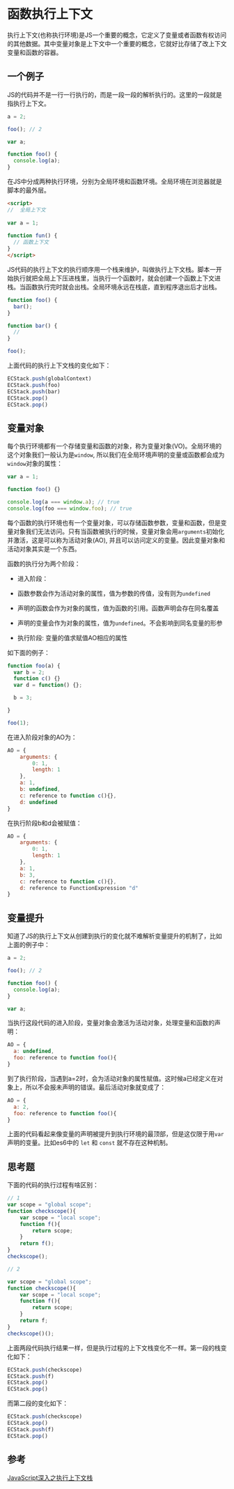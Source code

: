 # 函数执行上下文

执行上下文(也称执行环境)是JS一个重要的概念，它定义了变量或者函数有权访问的其他数据。其中变量对象是上下文中一个重要的概念，它就好比存储了改上下文变量和函数的容器。


## 一个例子

JS的代码并不是一行一行执行的，而是一段一段的解析执行的。这里的一段就是指执行上下文。

```js
a = 2;

foo(); // 2

var a;

function foo() {
  console.log(a);
}
```

在JS中分成两种执行环境，分别为全局环境和函数环境。全局环境在浏览器就是脚本的最外层。

```html
<script>
//  全局上下文
  
var a = 1;
    
function fun() {
  // 函数上下文 
}  
</script>
```

JS代码的执行上下文的执行顺序用一个栈来维护，叫做执行上下文栈。脚本一开始执行就把全局上下压进栈里，当执行一个函数时，就会创建一个函数上下文进栈。当函数执行完时就会出栈。全局环境永远在栈底，直到程序退出后才出栈。

```js
function foo() {
  bar();
}

function bar() {
  //
}

foo();
```

上面代码的执行上下文栈的变化如下：

```js
ECStack.push(globalContext)
ECStack.push(foo)
ECStack.push(bar)
ECStack.pop()
ECStack.pop()
```

## 变量对象

每个执行环境都有一个存储变量和函数的对象，称为变量对象(VO)。全局环境的这个对象我们一般认为是``window``, 所以我们在全局环境声明的变量或函数都会成为``window``对象的属性：

```js
var a = 1;

function foo() {}

console.log(a === window.a); // true
console.log(foo === window.foo); // true
```

每个函数的执行环境也有一个变量对象，可以存储函数参数，变量和函数，但是变量对象我们无法访问。只有当函数被执行的时候，变量对象会用``arguments``初始化并激活，这是可以称为活动对象(AO), 并且可以访问定义的变量。因此变量对象和活动对象其实是一个东西。

函数的执行分为两个阶段：

- 进入阶段：

 - 函数参数会作为活动对象的属性，值为参数的传值，没有则为``undefined``
 - 声明的函数会作为对象的属性，值为函数的引用。函数声明会存在同名覆盖
 - 声明的变量会作为对象的属性，值为``undefined``。不会影响到同名变量的形参

- 执行阶段: 变量的值求赋值AO相应的属性

如下面的例子：

```js
function foo(a) {
  var b = 2;
  function c() {}
  var d = function() {};

  b = 3;

}

foo(1);
```

在进入阶段对象的AO为：

```js
AO = {
    arguments: {
        0: 1,
        length: 1
    },
    a: 1,
    b: undefined,
    c: reference to function c(){},
    d: undefined
}
```

在执行阶段b和d会被赋值：

```js
AO = {
    arguments: {
        0: 1,
        length: 1
    },
    a: 1,
    b: 3,
    c: reference to function c(){},
    d: reference to FunctionExpression "d"
}
```

## 变量提升

知道了JS的执行上下文从创建到执行的变化就不难解析变量提升的机制了，比如上面的例子中：

```js
a = 2;

foo(); // 2

function foo() {
  console.log(a);
}

var a;
```

当执行这段代码的进入阶段，变量对象会激活为活动对象，处理变量和函数的声明：

```js
AO = {
  a: undefined,
  foo: reference to function foo(){ 
}
```

到了执行阶段，当遇到a=2时，会为活动对象的属性赋值。这时候a已经定义在对象上，所以不会报未声明的错误。最后活动对象就变成了：

```js
AO = {
  a: 2,
  foo: reference to function foo(){ 
}
```

上面的代码看起来像变量的声明被提升到执行环境的最顶部，但是这仅限于用``var``声明的变量。比如es6中的 ``let`` 和 ``const`` 就不存在这种机制。

## 思考题

下面的代码的执行过程有啥区别：

```js
// 1
var scope = "global scope";
function checkscope(){
    var scope = "local scope";
    function f(){
        return scope;
    }
    return f();
}
checkscope();

// 2

var scope = "global scope";
function checkscope(){
    var scope = "local scope";
    function f(){
        return scope;
    }
    return f;
}
checkscope()();
```

上面两段代码执行结果一样，但是执行过程的上下文栈变化不一样。第一段的栈变化如下：

```js
ECStack.push(checkscope)
ECStack.push(f)
ECStack.pop()
ECStack.pop()
```

而第二段的变化如下：

```js
ECStack.push(checkscope)
ECStack.pop()
ECStack.push(f)
ECStack.pop()
```

## 参考

[JavaScript深入之执行上下文栈](https://github.com/mqyqingfeng/Blog/issues/4)